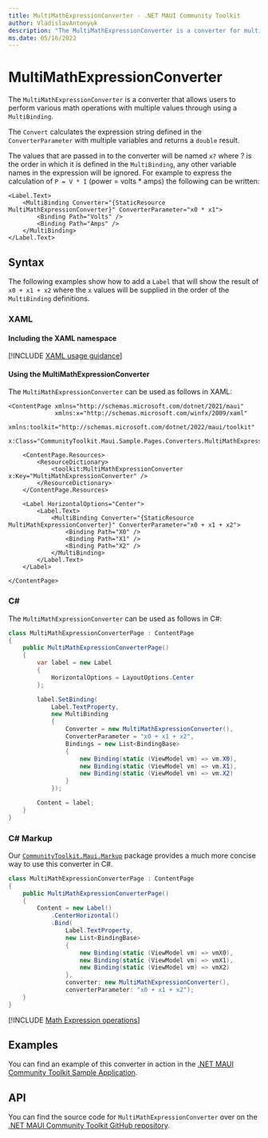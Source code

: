 ```yaml
---
title: MultiMathExpressionConverter - .NET MAUI Community Toolkit
author: VladislavAntonyuk
description: "The MultiMathExpressionConverter is a converter for multiple math expressions."
ms.date: 05/16/2022
---
```


# MultiMathExpressionConverter

The `MultiMathExpressionConverter` is a converter that allows users to perform various math operations with multiple values through using a `MultiBinding`.

The `Convert` calculates the expression string defined in the `ConverterParameter` with multiple variables and returns a `double` result.

The values that are passed in to the converter will be named `x?` where ? is the order in which it is defined in the `MultiBinding`, any other variable names in the expression will be ignored. For example to express the calculation of `P = V * I` (power = volts * amps) the following can be written:

```xaml
<Label.Text>
    <MultiBinding Converter="{StaticResource MultiMathExpressionConverter}" ConverterParameter="x0 * x1">
        <Binding Path="Volts" />
        <Binding Path="Amps" />
    </MultiBinding>
</Label.Text>
```

## Syntax

The following examples show how to add a `Label` that will show the result of `x0 + x1 + x2` where the `x` values will be supplied in the order of the `MultiBinding` definitions.

### XAML

#### Including the XAML namespace

[!INCLUDE [XAML usage guidance](../includes/xaml-usage.md)]

#### Using the MultiMathExpressionConverter

The `MultiMathExpressionConverter` can be used as follows in XAML:

```xaml
<ContentPage xmlns="http://schemas.microsoft.com/dotnet/2021/maui"
             xmlns:x="http://schemas.microsoft.com/winfx/2009/xaml"
             xmlns:toolkit="http://schemas.microsoft.com/dotnet/2022/maui/toolkit"
             x:Class="CommunityToolkit.Maui.Sample.Pages.Converters.MultiMathExpressionConverterPage">

    <ContentPage.Resources>
        <ResourceDictionary>
            <toolkit:MultiMathExpressionConverter x:Key="MultiMathExpressionConverter" />
        </ResourceDictionary>
    </ContentPage.Resources>

    <Label HorizontalOptions="Center">
        <Label.Text>
            <MultiBinding Converter="{StaticResource MultiMathExpressionConverter}" ConverterParameter="x0 + x1 + x2">
                <Binding Path="X0" />
                <Binding Path="X1" />
                <Binding Path="X2" />
            </MultiBinding>
        </Label.Text>
    </Label>

</ContentPage>
```

### C#

The `MultiMathExpressionConverter` can be used as follows in C#:

```csharp
class MultiMathExpressionConverterPage : ContentPage
{
    public MultiMathExpressionConverterPage()
    {
        var label = new Label
        {
            HorizontalOptions = LayoutOptions.Center
        };

        label.SetBinding(
            Label.TextProperty,
            new MultiBinding
            {
                Converter = new MultiMathExpressionConverter(),
                ConverterParameter = "x0 + x1 + x2",
                Bindings = new List<BindingBase>
                {
                    new Binding(static (ViewModel vm) => vm.X0),
                    new Binding(static (ViewModel vm) => vm.X1),
                    new Binding(static (ViewModel vm) => vm.X2)
                }
            });

        Content = label;
    }
}
```

### C# Markup

Our [`CommunityToolkit.Maui.Markup`](../markup/markup.md) package provides a much more concise way to use this converter in C#.

```csharp
class MultiMathExpressionConverterPage : ContentPage
{
    public MultiMathExpressionConverterPage()
    {
        Content = new Label()
            .CenterHorizontal()
            .Bind(
                Label.TextProperty,
                new List<BindingBase>
                {
                    new Binding(static (ViewModel vm) => vmX0),
                    new Binding(static (ViewModel vm) => vmX1),
                    new Binding(static (ViewModel vm) => vmX2)
                },
                converter: new MultiMathExpressionConverter(),
                converterParameter: "x0 + x1 + x2");
    }
}
```

[!INCLUDE [Math Expression operations](../includes/math-expression-operations.md)]

## Examples

You can find an example of this converter in action in the [.NET MAUI Community Toolkit Sample Application](https://github.com/CommunityToolkit/Maui/blob/main/samples/CommunityToolkit.Maui.Sample/Pages/Converters/MultiMathExpressionConverterPage.xaml).

## API

You can find the source code for `MultiMathExpressionConverter` over on the [.NET MAUI Community Toolkit GitHub repository](https://github.com/CommunityToolkit/Maui/blob/main/src/CommunityToolkit.Maui/Converters/MultiMathExpressionConverter/MultiMathExpressionConverter.shared.cs).
